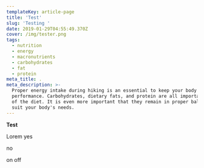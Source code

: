 ```yaml
---
templateKey: article-page
title: 'Test'
slug: 'Testing '
date: 2019-01-29T04:55:49.370Z
cover: /img/tester.png
tags:
  - nutrition
  - energy
  - macronutrients
  - carbohydrates
  - fat
  - protein
meta_title: .
meta_description: >-
  Proper energy intake during hiking is an essential to keep your body in peak
  performance. Carbohydrates, dietary fats, and protein are all important parts
  of the diet. It is even more important that they remain in proper balance to
  suit your body's needs.
---
```

**Test**

Lorem yes

no

on
off
